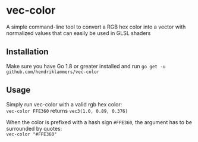 # vec-color

A simple command-line tool to convert a RGB hex color into a vector with
normalized values that can easily be used in GLSL shaders


## Installation

Make sure you have Go 1.8 or greater installed and run
`go get -u github.com/hendriklammers/vec-color`


## Usage

Simply run vec-color with a valid rgb hex color:  
`vec-color FFE360` returns `vec3(1.0, 0.89, 0.376)`  

When the color is prefixed with a hash sign `#FFE360`, the argument has to be
surrounded by quotes:  
`vec-color "#FFE360"`
